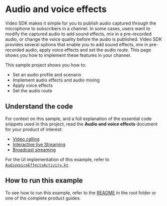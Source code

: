 # Audio and voice effects

Video SDK makes it simple for you to publish audio captured through the microphone to subscribers in a channel. In some cases, users want to modify the captured audio to add sound effects, mix in a pre-recorded audio, or change the voice quality before the audio is published. Video SDK provides several options that enable you to add sound effects, mix in pre-recorded audio, apply voice effects and set the audio route. This page shows you how to implement these features in your channel.

This sample project shows you how to:

* Set an audio profile and scenario
* Implement audio effects and audio mixing
* Apply voice effects
* Set the audio route

## Understand the code

For context on this sample, and a full explanation of the essential code snippets used in this project, read the **Audio and voice effects** document for your product of interest:

* [Video calling](https://docs.agora.io/en/video-calling/enable-features/audio-and-voice-effects?platform=android)
* [Interactive live Streaming](https://docs.agora.io/en/interactive-live-streaming/enable-features/audio-and-voice-effects?platform=android)
* [Broadcast streaming](https://docs.agora.io/en/broadcast-streaming/enable-features/audio-and-voice-effects?platform=android)

For the UI implementation of this example, refer to [`AudioVoiceEffectsActivity.kt`](../android-reference-app/app/src/main/java/io/agora/android_reference_app/AudioVoiceEffectsActivity.kt).

## How to run this example

To see how to run this example, refer to the [README](../README.md) in the root folder or one of the complete product guides.

